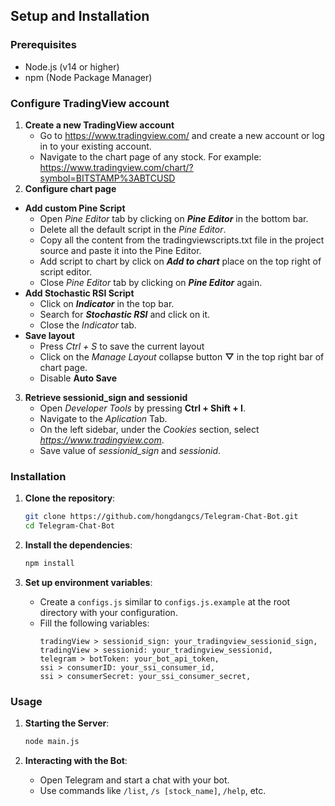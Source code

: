 
## Setup and Installation

### Prerequisites

- Node.js (v14 or higher)
- npm (Node Package Manager)

### Configure TradingView account
1. **Create a new TradingView account**
   - Go to https://www.tradingview.com/ and create a new account or log in to your existing account.
   - Navigate to the chart page of any stock. For example: https://www.tradingview.com/chart/?symbol=BITSTAMP%3ABTCUSD
2. **Configure chart page**
- **Add custom Pine Script**
   - Open *Pine Editor* tab by clicking on ***Pine Editor*** in the bottom bar.
   - Delete all the default script in the *Pine Editor*.
   - Copy all the content from the tradingviewscripts.txt file in the project source and paste it into the Pine Editor.
   - Add script to chart by click on ***Add to chart*** place on the top right of script editor.
   - Close *Pine Editor* tab by clicking on ***Pine Editor*** again.
- **Add Stochastic RSI Script**
   - Click on ***Indicator*** in the top bar.
   - Search for ***Stochastic RSI*** and click on it.
   - Close the *Indicator* tab.
- **Save layout**
  - Press *Ctrl + S* to save the current layout
  - Click on the *Manage Layout* collapse button **▽** in the top right bar of chart page.
  - Disable **Auto Save**
3. **Retrieve sessionid_sign and sessionid**
   - Open *Developer Tools* by pressing **Ctrl + Shift + I**.
   - Navigate to the *Aplication* Tab.
   - On the left sidebar, under the *Cookies* section, select *https://www.tradingview.com*.
   - Save value of *sessionid_sign* and *sessionid*.

### Installation

1. **Clone the repository**:

   ```bash
   git clone https://github.com/hongdangcs/Telegram-Chat-Bot.git
   cd Telegram-Chat-Bot
   ```

2. **Install the dependencies**:

   ```bash
   npm install
   ```

3. **Set up environment variables**:
   - Create a `configs.js` similar to `configs.js.example` at the root directory with your configuration.
   - Fill the following variables:
     ```configs
     tradingView > sessionid_sign: your_tradingview_sessionid_sign,
     tradingView > sessionid: your_tradingview_sessionid,
     telegram > botToken: your_bot_api_token,
     ssi > consumerID: your_ssi_consumer_id,
     ssi > consumerSecret: your_ssi_consumer_secret,
     ```

### Usage

1. **Starting the Server**:

   ```bash
   node main.js
   ```

2. **Interacting with the Bot**:
   - Open Telegram and start a chat with your bot.
   - Use commands like `/list`, `/s [stock_name]`, `/help`, etc.
````
